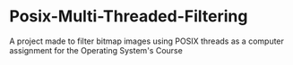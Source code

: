 # Posix-Multi-Threaded-Filtering
A project made to filter bitmap images using POSIX threads as a computer assignment for the Operating System's Course
